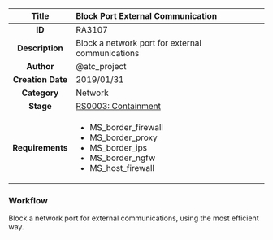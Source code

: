 | Title                       | Block Port External Communication         |
|:---------------------------:|:--------------------|
| **ID**                      | RA3107            |
| **Description**             | Block a network port for external communications   |
| **Author**                  | @atc_project        |
| **Creation Date**           | 2019/01/31 |
| **Category**                | Network      |
| **Stage**                   |[RS0003: Containment](../Response_Stages/RS0003.md)| 
| **Requirements** |<ul><li>MS_border_firewall</li><li>MS_border_proxy</li><li>MS_border_ips</li><li>MS_border_ngfw</li><li>MS_host_firewall</li></ul>|

### Workflow

Block a network port for external communications, using the most efficient way.  
